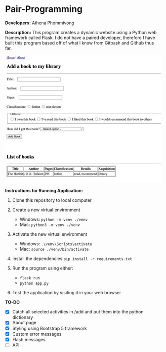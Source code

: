 # Pair-Programming

**Developers:** Athena Phommivong

**Description:** This program creates a dynamic website using a Python web framework called Flask. I do not have a paired developer, therefore I have built this program based off of what I know from Gitbash and Github thus far. 

![Library activation homepage](library.jpg "Library homepage")

**Instructions for Running Application:** 

1. Clone this repository to local computer

2. Create a new virtual environment

   - Windows: `python -m venv ./venv`
   - Mac: `python3 -m venv ./venv`

3. Activate the new virtual environment

   - Windows: `.\venv\Scripts\activate`
   - Mac: `source ./venv/bin/activate`

4. Install the dependencies `pip install -r requirements.txt`

5. Run the program using either:

   - `flask run`
   - `python app.py`
   
6. Test the application by visiting it in your web browser

**TO-DO**

- [x] Catch all selected activities in /add and put them into the python dictionary
- [x] About page
- [x] Styling using Bootstrap 5 framework
- [x] Custom error messages
- [x] Flash messages
- [ ] API
